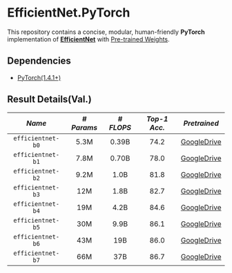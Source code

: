 # EfficientNet.PyTorch
This repository contains a concise, modular, human-friendly **PyTorch** implementation of **[EfficientNet](https://arxiv.org/abs/1905.11946)** with [Pre-trained Weights](https://drive.google.com/open?id=1C5IhQd8UfvVY32GYhyQAjvY92IzPi7fY).

## Dependencies

- [PyTorch(1.4.1+)](http://pytorch.org)  

## Result Details(Val.)

|    *Name*         |*# Params*| *# FLOPS*  |*Top-1 Acc.*| *Pretrained* |
|:-----------------:|:--------:|:----------:|:----------:|:------------:|
| `efficientnet-b0` |   5.3M   |    0.39B   |    74.2    | [GoogleDrive](https://drive.google.com/open?id=1GAB04ft47OhmG_AbrQCcYiezJ8o00veX) |
| `efficientnet-b1` |   7.8M   |    0.70B   |    78.0    | [GoogleDrive](https://drive.google.com/open?id=1h_JT21EcPEmy7eNgnbI4-ORwRVJNxGsu) |
| `efficientnet-b2` |   9.2M   |     1.0B   |    81.8    | [GoogleDrive](https://drive.google.com/open?id=1CapQmg4Yvrdzzi3XaJkjWVFHOPT74Zat) |
| `efficientnet-b3` |    12M   |     1.8B   |    82.7    | [GoogleDrive](https://drive.google.com/open?id=1pJwZcIDBg236uWkYcqjT-WMqaFUWTI_U) |
| `efficientnet-b4` |    19M   |     4.2B   |    84.6    | [GoogleDrive](https://drive.google.com/open?id=1uHUfuxwz99t3YhSGLzr44Sty6yUbukQW) |
| `efficientnet-b5` |    30M   |     9.9B   |    86.1    | [GoogleDrive](https://drive.google.com/open?id=1G6B1rYedovUyG9tNwqS2BBeQE4v5S_A_) |
| `efficientnet-b6` |    43M   |      19B   |    86.0    | [GoogleDrive](https://drive.google.com/open?id=1py6oQlFvwh7wRf6fqIj835jdhXDXOF2Y) |
| `efficientnet-b7` |    66M   |      37B   |    86.7    | [GoogleDrive](https://drive.google.com/open?id=1duvROO9nVSnO9FC6u0EXQqcNpiG-WKbB) |
